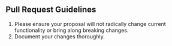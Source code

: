 ## Pull Request Guidelines

1. Please ensure your proposal will not radically change current functionality or bring along breaking changes.
2. Document your changes thoroughly.
